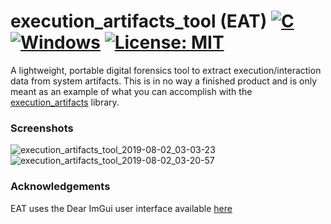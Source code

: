 # execution_artifacts_tool (EAT) [![C](https://img.shields.io/badge/language-C++-%23f34b7d.svg)](https://en.wikipedia.org/wiki/C%2B%2B) [![Windows](https://img.shields.io/badge/platform-Windows-0078d7.svg)](https://en.wikipedia.org/wiki/Microsoft_Windows) [![License: MIT](https://img.shields.io/badge/License-MIT-yellow.svg)](https://opensource.org/licenses/MIT)

A lightweight, portable digital forensics tool to extract execution/interaction data from system artifacts. This is in no way a finished product and is only meant as an example of what you can accomplish with the [execution_artifacts](https://github.com/JustasMasiulis/execution_artifacts) library.

### Screenshots
![execution_artifacts_tool_2019-08-02_03-03-23](https://user-images.githubusercontent.com/40809800/62334925-4f6a2900-b4d2-11e9-8b4d-18a73936bff3.png)
![execution_artifacts_tool_2019-08-02_03-20-57](https://user-images.githubusercontent.com/40809800/62335472-9822e180-b4d4-11e9-98e6-a4b66a94d7cc.png)

### Acknowledgements
EAT uses the Dear ImGui user interface available [here](https://github.com/ocornut/imgui)
